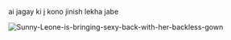 ai jagay ki j kono jinish lekha jabe

![Sunny-Leone-is-bringing-sexy-back-with-her-backless-gown](https://user-images.githubusercontent.com/62033575/151705083-ec80287d-c3b1-412f-af16-5e33629b4dc0.jpg)
